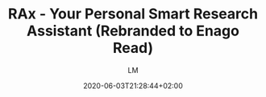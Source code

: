 ---
title: "RAx - Your Personal Smart Research Assistant (Rebranded to Enago Read)"
images: # Create a folder in /static/images/tools that has the same name as this current markdown file and place the images there. We only need the file name here. If this is not clear, please refer to existing tools as references.
  - path: raxter_landing.png
  - path: raxter_analysis.png
  - path: raxter_compare.png
  - path: raxter_expand.png
  - path: raxter_gaps.png
  - path: raxter_gtd.png
  - path: raxter_insights.png
  - path: raxter_assistant_projects.png
categories:
  - Project Research
  - Project Management
tags:
  - References and Journals
  - Reference Management
  - Writing
links:
  - name: rax
    link: https://raxter.io
  - name:
    link: https://www.read.enago.com/
summary: "(Rebranded to Enago Read) Speed up literature analysis and comprehension with RAx. Smart assistant to explore, collate insights and organize your research easily."
features:
  - Related research and texts in literature
  - Organize and write papers and projects in one place
  - Add any related data or files
platforms:
  - "Web"
fields:
  - "General and Interdisciplinary"
plans:
  - name:
    description:
makers: # the makers of the tool
  - name:
    description:
author: LM   # the person who submitted this tool to KausalFlow
date: 2020-06-03T21:28:44+02:00
draft: false
---